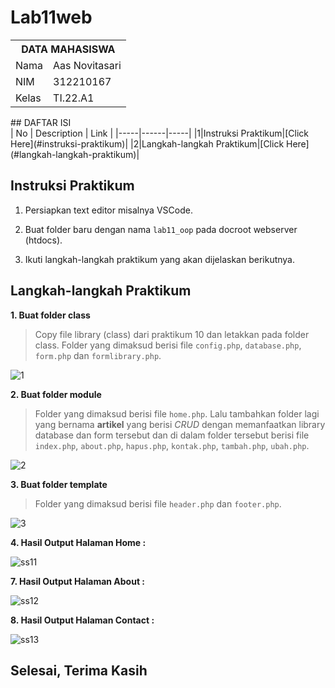 # Lab11web
<table>
  <tr>
    <th colspan="2">DATA MAHASISWA</th>
  </tr>
  <tr>
    <td>Nama</td>
    <td>Aas Novitasari</td>
  </tr>
  <tr>
    <td>NIM</td>
    <td>312210167</td>
  </tr>
  <tr>
    <td>Kelas</td>
    <td>TI.22.A1</td>
  </tr>
</table>
## DAFTAR ISI <br>
| No | Description | Link |
|-----|------|-----|
|1|Instruksi Praktikum|[Click Here](#instruksi-praktikum)|
|2|Langkah-langkah Praktikum|[Click Here](#langkah-langkah-praktikum)|

## Instruksi Praktikum
1. Persiapkan text editor misalnya VSCode.

2. Buat folder baru dengan nama `lab11_oop` pada docroot webserver (htdocs).

3. Ikuti langkah-langkah praktikum yang akan dijelaskan berikutnya.


## Langkah-langkah Praktikum
**1. Buat folder class**
> Copy file library (class) dari praktikum 10 dan letakkan pada folder class. Folder yang dimaksud berisi file `config.php`, `database.php`, `form.php` dan `formlibrary.php`.

![1](https://github.com/tiaraputriiiiii/Lab11Web/assets/115775237/53e04f09-0be3-478b-80b4-6174f8b0c38f)


**2. Buat folder module**
> Folder yang dimaksud berisi file `home.php`. Lalu tambahkan folder lagi yang bernama **artikel** yang berisi *CRUD* dengan memanfaatkan library database dan form tersebut dan di dalam folder tersebut berisi file `index.php`, `about.php`, `hapus.php`, `kontak.php`, `tambah.php`, `ubah.php`.

![2](https://github.com/tiaraputriiiiii/Lab11Web/assets/115775237/748018b5-3efc-4758-9380-d6a93a86a37e)

**3. Buat folder template**
> Folder yang dimaksud berisi file `header.php` dan `footer.php`.

![3](https://github.com/tiaraputriiiiii/Lab11Web/assets/115775237/ff545e31-7eed-4754-8001-7474b236743a)


**4. Hasil Output Halaman Home :**

![ss11](https://github.com/aasnovita114/Lab11web/assets/116045324/fd71a9fc-0e1f-49da-a030-0ad42cbbe1e5)


**7. Hasil Output Halaman About :**

![ss12](https://github.com/aasnovita114/Lab11web/assets/116045324/fc775402-7a21-41d0-9ce6-c41a29c7f1bb)


**8. Hasil Output Halaman Contact :**

![ss13](https://github.com/aasnovita114/Lab11web/assets/116045324/f57681d7-12cc-40f7-b34e-b8a54200a918)


## Selesai, Terima Kasih
